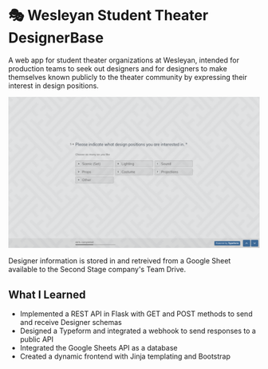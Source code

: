 # 🎭 Wesleyan Student Theater DesignerBase

A web app for student theater organizations at Wesleyan, intended for production teams to seek out designers and for designers to make themselves known publicly to the theater community by expressing their interest in design positions.

![DesignerBase](designerdatabase_form.png)

Designer information is stored in and retreived from a Google Sheet available to the Second Stage company's Team Drive. 

## What I Learned

* Implemented a REST API in Flask with GET and POST methods to send and receive Designer schemas
* Designed a Typeform and integrated a webhook to send responses to a public API
* Integrated the Google Sheets API as a database
* Created a dynamic frontend with Jinja templating and Bootstrap

